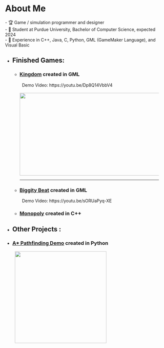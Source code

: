 <h1> About Me </h1>
- 🏆 Game / simulation programmer and designer <br>
- 🏫 Student at Purdue University, Bachelor of Computer Science, expected 2024 <br>
- 🧠 Experience in C++, Java, C,  Python, GML (GameMaker Language), and Visual Basic

- <h2> Finished Games:<br> </h2>
    <ul>
        <li><h3><a href="https://github.com/jbounds101/Kingdom">Kingdom</a> created in GML</h3>
            &nbsp; Demo Video: https://youtu.be/Dp8Q14VbbV4 <br>
            &nbsp; <img src="https://user-images.githubusercontent.com/70382763/120469183-099d7680-c370-11eb-880a-682ff2203830.gif" width="480" height="270"/>
            <hr>
         <li><h3><a href="https://github.com/jbounds101/BiggityBeat">Biggity Beat</a> created in GML</h3>
             &nbsp; Demo Video: https://youtu.be/sORUaPyq-XE <br>
        <li><h3><a href="https://github.com/jbounds101/Monopoly">Monopoly</a> created in C++</h3>
    </ul>
- <h2> Other Projects :<br> </h2>
    <li><h3><a href="https://github.com/jbounds101/AStar-PathFinding">A* Pathfinding Demo</a> created in Python</h3>
    &nbsp; <img src="https://user-images.githubusercontent.com/70382763/120475687-b0d1dc00-c377-11eb-93e8-2eaa54e45998.gif" width="300" height="300"/>

    
